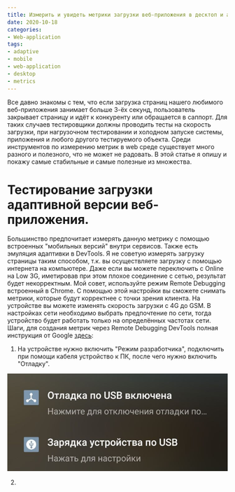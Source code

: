 ```yaml
---
title: Измерить и увидеть метрики загрузки веб-приложения в десктоп и адаптивной версии.
date: 2020-10-18
categories: 
- Web-application
tags:
- adaptive
- mobile
- web-application
- desktop
- metrics
---
```

Все давно знакомы с тем, что если загрузка страниц нашего любимого веб-приложения занимает больше 3-ёх секунд, пользователь закрывает страницу и идёт к конкуренту или обращается в саппорт. Для таких случаев тестировщики должны проводить тесты на скорость загрузки, при нагрузочном тестировании и холодном запуске системы, приложения и любого другого тестируемого объекта. Среди инструментов по измерению метрик в web среде существует много разного и полезного, что не может не радовать. В этой статье я опишу и покажу самые стабильные и самые полезные из множества.

# Тестирование загрузки адаптивной версии веб-приложения.
Большинство предпочитает измерять данную метрику с помощью встроенных "мобильных версий" внутри сервисов. Также есть эмуляция адаптивки в DevTools. Я не советую измерять загрузку страницы таким способом, т.к. вы осуществляете загрузку с помощью интернета на компьютере. Даже если вы можете переключить с Online на Low 3G, иметировав при этом плохое соединение с сетью, результат будет некорректным. 
Мой совет, используйте режим Remote Debugging встроенный в Chrome. С помощью этой настройки вы сможете снимать метрики, которые будут корректнее с точки зрения клиента. На устройстве вы можете изменять скорость загрузки с 4G до GSM. В настройках сети необходимо выбрать предпочтение по сети, тогда устройство будет работать только на определённых частотах сети.
Шаги, для создания метрик через Remote Debugging DevTools полная инструкция от Google [здесь](https://developers.google.com/web/tools/chrome-devtools/remote-debugging):
1. На устройстве нужно включить "Режим разработчика", подключить при помощи кабеля устройство к ПК, после чего нужно включить "Отладку".

![Alt text](/images/metrics1.png)

2. 
